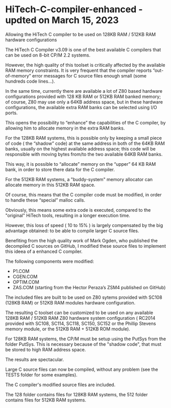 # HiTech-C-compiler-enhanced - updted on March 15, 2023
Allowing the HiTech C compiler to be used on 128KB RAM / 512KB RAM hardware configurations

The HiTech C Compiler v3.09 is one of the best available C compilers that can be used on 8-bit CP/M 2.2 systems.

However, the high quality of this toolset is critically affected by the available RAM memory constraints. It is very frequent that the compiler reports “out-of-memory” error messages for C source files enough small (some hundreds code lines…).

In the same time, currently there are available a lot of Z80 based hardware configurations provided with 128 KB RAM or 512KB RAM banked memory; of course, Z80 may use only a 64KB address space, but in these hardware configurations, the available extra RAM banks can be selected using I/O ports.

This opens the possibility to “enhance” the capabilities of the C compiler, by allowing him to allocate memory in the extra RAM banks.

For the 128KB RAM systems, this is possible only by keeping a small piece of code ( the “shadow” code) at the same address in both of the 64KB RAM banks, usually on the highest available address space; this code will be responsible with moving bytes from/to the two available 64KB RAM banks.

This way, it is possible to “allocate” memory on the “upper” 64 KB RAM bank, in order to store there data for the C compiler.

For the 512KB RAM systems, a "buddy-system" memory allocator can allocate memory in this 512KB RAM space.

Of course, this means that the C compiler code must be modified, in order to handle these “special” malloc calls.

Obviously, this means some extra code is executed, compared to the "original" HiTech tools, resulting in a longer execution time.

However, this loss of speed ( 10 to 15% ) is largely compensated by the big advantage obtained: to be able to compile larger C source files.

Benefiting from the high quality work of Mark Ogden, who published the decompiled C sources on GitHub, I modified these source files to implement this ideea of a enhanced C compiler.

The following components were modified:

- P1.COM
- CGEN.COM
- OPTIM.COM
- ZAS.COM (starting from the Hector Peraza’s ZSM4 published on GitHub)

The included files are built to be used on Z80 sytems provided with SC108 (128KB RAM) or 512KB RAM modules hardware configuration.

The resulting C toolset can be customized to be used on any available 128KB RAM / 512KB RAM Z80 hardware system configuration ( RC2014 provided with SC108, SC114, SC118, SC150, SC152 or the Phillip Stevens memory module, or the 512KB RAM + 512KB ROM module).

For 128KB RAM systems, the CP/M must be setup using the PutSys from the folder PutSys. This is necessary because of the "shadow code", that must be stored to high RAM address space.

The results are spectacular.

Large C source files can now be compiled, without any problem (see the TESTS folder for some examples).

The C compiler's modified source files are included.

The 128 folder contains files for 128KB RAM systems, the 512 folder contains files for 512KB RAM systems.


